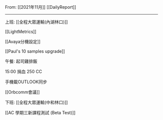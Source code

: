From: [[2021年11月]]
[[DailyReport]]

---

上班: [[全程大眾運輸(內湖林口)]]

[[LightMetrics]]

[[Avaya分機設定]]

[[Paul's 10 samples upgrade]]

午餐: 起司雞排飯

15:00 捐血 250 CC

手機載OUTLOOK同步

[[Orbcomm會議]]

下班: [[全程大眾運輸(中和林口)]]

[[AC 學期三新課程測試 (Beta Test)]]